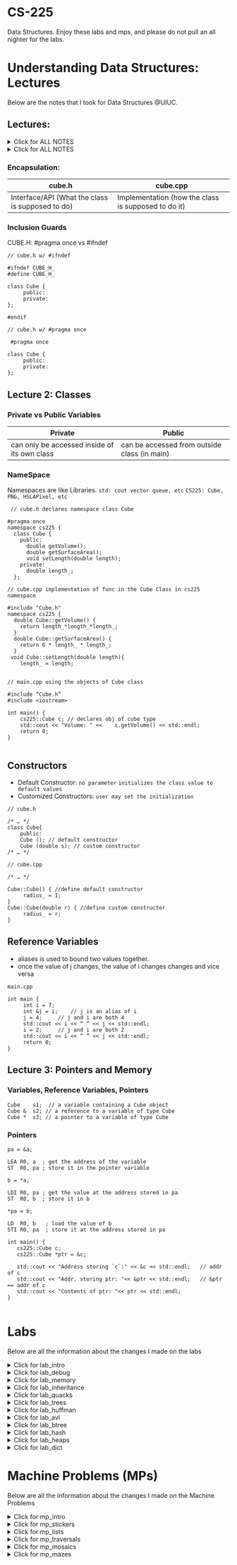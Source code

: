 # CS-225
Data Structures. Enjoy these labs and mps, and please do not pull an all nighter for the labs.

# Understanding Data Structures: Lectures
Below are the notes that I took for Data Structures @UIUC.

## Lectures:
<details> <summary> Click for ALL NOTES </summary>
  
  ### Lecture 1: Introduction
  <details> <summary> <span style="color: green"> Lecture 1 </span> </summary>

  #### Variables Description
  > Variables in C++ are defined by Name, Type, Locations in Memory, and Value

  #### Variable Types
  > Variables can be primitive (int, char, double, boolean, float, pointer) or they can be User Defined (defined by classes)

  #### Encapsulation
  > Separates the interface from the implementation

  ```` // cube.h: ````  Interface/API (What the class is supposed to do)

  ```` // cube.cpp: ```` Implementation (how the class is supposed to do it)

  #### Inclusion Guards
  > "#pragma once" sends a message to the compiler that this file is only included once.
  > "#ifndef CUBE_H_ , #define CUBE_H_, #endif" is the same as above

  ```` // cube.h: ```` Equivalent Implementation
  ```
  #ifndef CUBE_H_ 
  #define CUBE_H_

  class Cube {
    public:
    private:
  };

  #endif 
  ```

  ```
  #pragma once

  class Cube {
    public:
    private:
  };
  ```
  
  #### Scope Resolution Opperator
  > 'double Cube::getVolume(){ . . . }' in Cube.cpp allows us to implement the getVolume() method in the Cube class
  
  </details>

  ### Lecture 2: Classes
  <details> <summary> <span style="color: green"> Lecture 2 </span></summary>

  #### Public vs Private
  > Public variables are members of classes that can be accessed from the outside of the class

  > Private variables are members of classes that can only be used within the class's functions and cannot be viewed outside the classes

  #### Namespace
  > Namespaces are like Libraries in C++. std = standard namespace includes cout, vector, queue,
  
  ```` cs225::Cube: ```` cs225 namespace includes Cube, PNG, HSLAPixel,
  ```` std::cout ```` standard namespace includes cout, vector, queue, etc

  ```` // cube.h declares namespace class Cube````
  ```
  #pragma once 
  namespace cs225 {
    class Cube {
      public:
        double getVolume();
        double getSurfaceArea();
        void setLength(double length);
      private:
        double length_;  
    };
  ```
  ```` // cube.cpp implementation of func in the Cube Class in cs225 namespace ````
  ```
  #include "Cube.h" 
  namespace cs225 {
    double Cube::getVolume() {
      return length_*length_*length_;
    }
    double Cube::getSurfaceArea() {
      return 6 * length_ * length_;
    }
  void Cube::setLength(double length){
      length_ = length;
    
  ```
  ```` // main.cpp using the objects of Cube class ````
  ```
  #include “Cube.h”
  #include <iostream>

  int main() {
      cs225::Cube c; // declares obj of cube type
      std::cout << "Volume: " <<    c.getVolume() << std::endl;
      return 0;
  }
    
  ```


  </details>
  


</details>



<details> <summary> Click for ALL NOTES </summary>
  
  <details> <summary> Lecture 1: Introduction </summary>

  ## Lecture 1: Introduction
    
  <details> <summary> Variables </summary>

  ### Variables
  - Variables in C++ are defined by 
    ```` (1) Name ````
    ```` (2) Type ````
    ```` (3) Locations (in memory) ````
    ```` (4) Value ````
    
  - Variable Types can be Primitive
    ```` int ````
    ```` char ````
    ```` double ````
    ```` boolean ````
    ```` float ````
    ```` pointer ````
    
  - Or Variable Types can be User Defined
    ```` Use classes to define new vars ````

  </details>

  <details> <summary> Variables </summary>

  ### Variables
  - Variables in C++ are defined by 
    ```` (1) Name ````
    ```` (2) Type ````
    ```` (3) Locations (in memory) ````
    ```` (4) Value ````
    
  - Variable Types can be Primitive
    ```` int ````
    ```` char ````
    ```` double ````
    ```` boolean ````
    ```` float ````
    ```` pointer ````
    
  - Or Variable Types can be User Defined
    ```` Use classes to define new vars ````

  </details>



  </details>
</details>


### Encapsulation:
| cube.h | cube.cpp |
| --- | --- |
|Interface/API (What the class is supposed to do) | Implementation (how the class is supposed to do it) |	

### Inclusion Guards
CUBE.H: #pragma once vs #ifndef	
	
```` // cube.h w/ #ifndef ````
```
#ifndef CUBE_H_ 
#define CUBE_H_

class Cube {
     public:
     private:
};

#endif 
```
```` // cube.h w/ #pragma once ````
```
 #pragma once

class Cube {
     public:
     private:
};
```

## Lecture 2: Classes
### Private vs Public Variables
| Private | Public |
| --- | --- |
| can only be accessed inside of its own class | can be accessed from outside class (in main)

### NameSpace
Namespaces are like Libraries. ```` std: cout vector queue, etc ```` ```` CS225: Cube, PNG, HSLAPixel, etc ````

```` // cube.h declares namespace class Cube````
```
#pragma once 
namespace cs225 {
  class Cube {
    public:
      double getVolume();
      double getSurfaceArea();
      void setLength(double length);
    private:
      double length_;  
  };
```
```` // cube.cpp implementation of func in the Cube Class in cs225 namespace ````
```
#include "Cube.h" 
namespace cs225 {
  double Cube::getVolume() {
    return length_*length_*length_;
  }
  double Cube::getSurfaceArea() {
    return 6 * length_ * length_;
  }
 void Cube::setLength(double length){
    length_ = length;
	
```
```` // main.cpp using the objects of Cube class ````
```
#include “Cube.h”
#include <iostream>

int main() {
    cs225::Cube c; // declares obj of cube type
    std::cout << "Volume: " <<    c.getVolume() << std::endl;
    return 0;
}
	
```

## Constructors
- Default Constructor: ```` no parameter ```` ```` initializes the class value to default values ````
- Customized Constructors: ```` user may set the initialization ````

```` // cube.h ````
```
/* … */
class Cube{
	public:
	Cube (); // default constructor
	Cube (double s); // custom constructor
/* … */
```
```` // cube.cpp ````
```
/* … */

Cube::Cube() { //define default constructor
     radius_ = 1;
}
Cube::Cube(double r) { //define custom constructor
     radius_ = r;
}
```

## Reference Variables
- aliases is used to bound two values together. 
- once the value of j changes, the value of i changes changes and vice versa

```` main.cpp ````
```
int main {
     int i = 7;
     int &j = i;   	// j is an alias of i
     j = 4;		// j and i are both 4 
     std::cout << i << “ ” << j << std::endl;   
     i = 2;		// j and i are both 2
     std::cout << i << “ ” << j << std::endl;   
     return 0;
}
```
	
## Lecture 3: Pointers and Memory
### Variables, Reference Variables, Pointers
```
Cube    s1;  // a variable containing a Cube object
Cube &  s2; // a reference to a variable of type Cube
Cube *  s3; // a pointer to a variable of type Cube
```
### Pointers
```` pa = &a; ````
```
LEA R0, a  ; get the address of the variable
ST  R0, pa ; store it in the pointer variable
```

```` b = *a; ````
```
LDI R0, pa ; get the value at the address stored in pa
ST  R0, b  ; store it in b	
```	

```` *pa = b; ````
```
LD  R0, b   ; load the value of b
STI R0, pa  ; store it at the address stored in pa	
```	
	
```
int main() {
   cs225::Cube c;
   cs225::Cube *ptr = &c;
	
   std::cout << "Address storing `c`:" << &c << std::endl;   // addr of c
   std::cout << "Addr. storing ptr: "<< &ptr << std::endl;   // &ptr == addr of c
   std::cout << "Contents of ptr: "<< ptr << std::endl;
}
	
```
	
</details>

# Labs
Below are all the information about the changes I made on the labs

<details>
	<summary> Click for lab_intro </summary>
	<p>
#### We can hide anything, even code!

    ```ruby
      puts "Hello World"
    ```
	</p>
</details>
<details>
	<summary> Click for lab_debug </summary>
	<p>

#### We can hide anything, even code!

    ```ruby
      puts "Hello World"
    ```

	</p>
</details>
<details>
	<summary> Click for lab_memory </summary>
	<p>
#### We can hide anything, even code!

    ```ruby
      puts "Hello World"
    ```
	</p>
</details>
<details>
	<summary> Click for lab_inheritance </summary>
	<p>

#### We can hide anything, even code!

    ```ruby
      puts "Hello World"
    ```

	</p>
</details>
<details>
	<summary> Click for lab_quacks </summary>
	<p>

#### We can hide anything, even code!

    ```ruby
      puts "Hello World"
    ```

	</p>
</details>
<details>
	<summary> Click for lab_trees </summary>
	<p>

#### We can hide anything, even code!

    ```ruby
      puts "Hello World"
    ```

	</p>
</details>
<details>
	<summary> Click for lab_huffman </summary>
	<p>

#### We can hide anything, even code!

    ```ruby
      puts "Hello World"
    ```

	</p>
</details>
<details>
	<summary> Click for lab_avl </summary>
	<p>

#### We can hide anything, even code!

    ```ruby
      puts "Hello World"
    ```

	</p>
</details>
<details>
	<summary> Click for lab_btree </summary>
	<p>

#### We can hide anything, even code!

    ```ruby
      puts "Hello World"
    ```

	</p>
</details>
<details>
	<summary> Click for lab_hash </summary>
	<p>

#### We can hide anything, even code!

    ```ruby
      puts "Hello World"
    ```

	</p>
</details>
<details>
	<summary> Click for lab_heaps </summary>
	<p>

#### We can hide anything, even code!

    ```ruby
      puts "Hello World"
    ```

	</p>
</details>
<details>
	<summary> Click for lab_dict </summary>
	<p>

#### We can hide anything, even code!

    ```ruby
      puts "Hello World"
    ```

	</p>
</details>


# Machine Problems (MPs)
Below are all the information about the changes I made on the Machine Problems
<details>
	<summary> Click for mp_intro </summary>
	<p>

#### We can hide anything, even code!

    ```ruby
      puts "Hello World"
    ```

	</p>
</details>
<details>
	<summary> Click for mp_stickers </summary>
	<p>

#### We can hide anything, even code!

    ```ruby
      puts "Hello World"
    ```

	</p>
</details>
<details>
	<summary> Click for mp_lists </summary>
	<p>

#### We can hide anything, even code!

    ```ruby
      puts "Hello World"
    ```

	</p>
</details>
<details>
	<summary> Click for mp_traversals </summary>
	<p>

#### We can hide anything, even code!

    ```ruby
      puts "Hello World"
    ```

	</p>
</details>
<details>
	<summary> Click for mp_mosaics </summary>
	<p>

#### We can hide anything, even code!

    ```ruby
      puts "Hello World"
    ```

	</p>
</details>
<details>
	<summary> Click for mp_mazes </summary>
	<p>

#### We can hide anything, even code!

    ```ruby
      puts "Hello World"
    ```

	</p>
</details>
